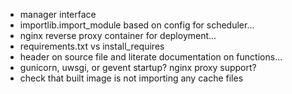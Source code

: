- manager interface
- importlib.import_module based on config for scheduler...
- nginx reverse proxy container for deployment...
- requirements.txt vs install_requires
- header on source file and literate documentation on functions...
- gunicorn, uwsgi, or gevent startup? nginx proxy support?
- check that built image is not importing any cache files
